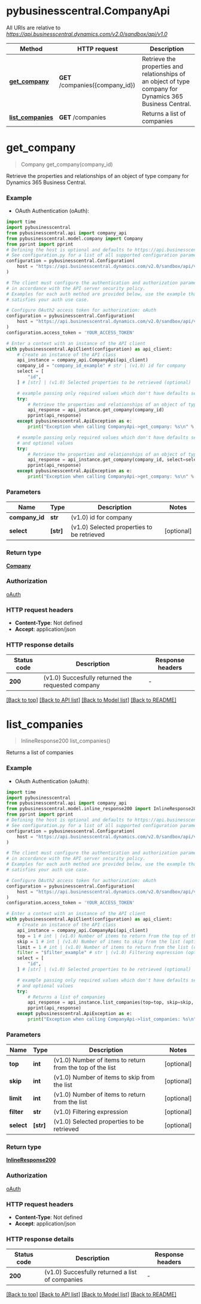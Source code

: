 # pybusinesscentral.CompanyApi

All URIs are relative to *https://api.businesscentral.dynamics.com/v2.0/sandbox/api/v1.0*

Method | HTTP request | Description
------------- | ------------- | -------------
[**get_company**](CompanyApi.md#get_company) | **GET** /companies({company_id}) | Retrieve the properties and relationships of an object of type company for Dynamics 365 Business Central.
[**list_companies**](CompanyApi.md#list_companies) | **GET** /companies | Returns a list of companies


# **get_company**
> Company get_company(company_id)

Retrieve the properties and relationships of an object of type company for Dynamics 365 Business Central.

### Example

* OAuth Authentication (oAuth):
```python
import time
import pybusinesscentral
from pybusinesscentral.api import company_api
from pybusinesscentral.model.company import Company
from pprint import pprint
# Defining the host is optional and defaults to https://api.businesscentral.dynamics.com/v2.0/sandbox/api/v1.0
# See configuration.py for a list of all supported configuration parameters.
configuration = pybusinesscentral.Configuration(
    host = "https://api.businesscentral.dynamics.com/v2.0/sandbox/api/v1.0"
)

# The client must configure the authentication and authorization parameters
# in accordance with the API server security policy.
# Examples for each auth method are provided below, use the example that
# satisfies your auth use case.

# Configure OAuth2 access token for authorization: oAuth
configuration = pybusinesscentral.Configuration(
    host = "https://api.businesscentral.dynamics.com/v2.0/sandbox/api/v1.0"
)
configuration.access_token = 'YOUR_ACCESS_TOKEN'

# Enter a context with an instance of the API client
with pybusinesscentral.ApiClient(configuration) as api_client:
    # Create an instance of the API class
    api_instance = company_api.CompanyApi(api_client)
    company_id = "company_id_example" # str | (v1.0) id for company
    select = [
        "id",
    ] # [str] | (v1.0) Selected properties to be retrieved (optional)

    # example passing only required values which don't have defaults set
    try:
        # Retrieve the properties and relationships of an object of type company for Dynamics 365 Business Central.
        api_response = api_instance.get_company(company_id)
        pprint(api_response)
    except pybusinesscentral.ApiException as e:
        print("Exception when calling CompanyApi->get_company: %s\n" % e)

    # example passing only required values which don't have defaults set
    # and optional values
    try:
        # Retrieve the properties and relationships of an object of type company for Dynamics 365 Business Central.
        api_response = api_instance.get_company(company_id, select=select)
        pprint(api_response)
    except pybusinesscentral.ApiException as e:
        print("Exception when calling CompanyApi->get_company: %s\n" % e)
```


### Parameters

Name | Type | Description  | Notes
------------- | ------------- | ------------- | -------------
 **company_id** | **str**| (v1.0) id for company |
 **select** | **[str]**| (v1.0) Selected properties to be retrieved | [optional]

### Return type

[**Company**](Company.md)

### Authorization

[oAuth](../README.md#oAuth)

### HTTP request headers

 - **Content-Type**: Not defined
 - **Accept**: application/json


### HTTP response details
| Status code | Description | Response headers |
|-------------|-------------|------------------|
**200** | (v1.0) Succesfully returned the requested company |  -  |

[[Back to top]](#) [[Back to API list]](../README.md#documentation-for-api-endpoints) [[Back to Model list]](../README.md#documentation-for-models) [[Back to README]](../README.md)

# **list_companies**
> InlineResponse200 list_companies()

Returns a list of companies

### Example

* OAuth Authentication (oAuth):
```python
import time
import pybusinesscentral
from pybusinesscentral.api import company_api
from pybusinesscentral.model.inline_response200 import InlineResponse200
from pprint import pprint
# Defining the host is optional and defaults to https://api.businesscentral.dynamics.com/v2.0/sandbox/api/v1.0
# See configuration.py for a list of all supported configuration parameters.
configuration = pybusinesscentral.Configuration(
    host = "https://api.businesscentral.dynamics.com/v2.0/sandbox/api/v1.0"
)

# The client must configure the authentication and authorization parameters
# in accordance with the API server security policy.
# Examples for each auth method are provided below, use the example that
# satisfies your auth use case.

# Configure OAuth2 access token for authorization: oAuth
configuration = pybusinesscentral.Configuration(
    host = "https://api.businesscentral.dynamics.com/v2.0/sandbox/api/v1.0"
)
configuration.access_token = 'YOUR_ACCESS_TOKEN'

# Enter a context with an instance of the API client
with pybusinesscentral.ApiClient(configuration) as api_client:
    # Create an instance of the API class
    api_instance = company_api.CompanyApi(api_client)
    top = 1 # int | (v1.0) Number of items to return from the top of the list (optional)
    skip = 1 # int | (v1.0) Number of items to skip from the list (optional)
    limit = 1 # int | (v1.0) Number of items to return from the list (optional)
    filter = "$filter_example" # str | (v1.0) Filtering expression (optional)
    select = [
        "id",
    ] # [str] | (v1.0) Selected properties to be retrieved (optional)

    # example passing only required values which don't have defaults set
    # and optional values
    try:
        # Returns a list of companies
        api_response = api_instance.list_companies(top=top, skip=skip, limit=limit, filter=filter, select=select)
        pprint(api_response)
    except pybusinesscentral.ApiException as e:
        print("Exception when calling CompanyApi->list_companies: %s\n" % e)
```


### Parameters

Name | Type | Description  | Notes
------------- | ------------- | ------------- | -------------
 **top** | **int**| (v1.0) Number of items to return from the top of the list | [optional]
 **skip** | **int**| (v1.0) Number of items to skip from the list | [optional]
 **limit** | **int**| (v1.0) Number of items to return from the list | [optional]
 **filter** | **str**| (v1.0) Filtering expression | [optional]
 **select** | **[str]**| (v1.0) Selected properties to be retrieved | [optional]

### Return type

[**InlineResponse200**](InlineResponse200.md)

### Authorization

[oAuth](../README.md#oAuth)

### HTTP request headers

 - **Content-Type**: Not defined
 - **Accept**: application/json


### HTTP response details
| Status code | Description | Response headers |
|-------------|-------------|------------------|
**200** | (v1.0) Succesfully returned a list of companies |  -  |

[[Back to top]](#) [[Back to API list]](../README.md#documentation-for-api-endpoints) [[Back to Model list]](../README.md#documentation-for-models) [[Back to README]](../README.md)

